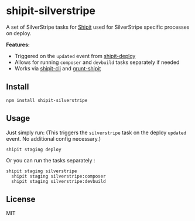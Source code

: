 # shipit-silverstripe
A set of SilverStripe tasks for [Shipit](https://github.com/shipitjs/shipit) used for SilverStripe specific processes on deploy.


**Features:**

- Triggered on the `updated` event from [shipit-deploy](https://github.com/shipitjs/shipit-deploy)
- Allows for running `composer` and `devbuild` tasks separately if needed
- Works via [shipit-cli](https://github.com/shipitjs/shipit) and [grunt-shipit](https://github.com/shipitjs/grunt-shipit)

## Install

```
npm install shipit-silverstripe
```

## Usage

Just simply run: (This triggers the `silverstripe` task on the deploy `updated` event. No additional config necessary.)

```
shipit staging deploy

```

Or you can run the tasks separately :

```
shipit staging silverstripe
  shipit staging silverstripe:composer
  shipit staging silverstripe:devbuild
```

## License

MIT
